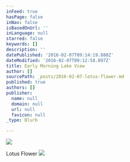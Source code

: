 ```yaml
---
inFeed: true
hasPage: false
inNav: false
isBasedOnUrl: ''
inLanguage: null
starred: false
keywords: []
description: ''
datePublished: '2016-02-07T09:14:19.880Z'
dateModified: '2016-02-07T09:12:58.097Z'
title: Early Morning Lake View
author: []
sourcePath: _posts/2016-02-07-lotus-flower.md
published: true
authors: []
publisher:
  name: null
  domain: null
  url: null
  favicon: null
_type: Blurb

---
```

![](https://the-grid-user-content.s3-us-west-2.amazonaws.com/05c9f220-ad24-42fc-b606-fce97dbac5a4.JPG)

Lotus Flower
![](https://s3-us-west-2.amazonaws.com/the-grid-img/p/1ed42563b89a9df2fc042c4aeac1b879cd3f0b12.jpg)